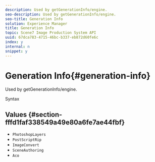 ```yaml
---
description: Used by getGenerationInfo/engine.
seo-description: Used by getGenerationInfo/engine.
seo-title: Generation Info
solution: Experience Manager
title: Generation Info
topic: Scene7 Image Production System API
uuid: 67dca783-4715-46bc-b337-eb872d60fe6c
index: y
internal: n
snippet: y
---
```


# Generation Info{#generation-info}

Used by getGenerationInfo/engine.

 Syntax 

## Values {#section-fffd1faf338549a49e80a6fe7ae44fbf}

* `PhotoshopLayers` 
* `PostScriptRip` 
* `ImageConvert` 
* `SceneAuthoring` 
* `Aco`

